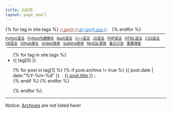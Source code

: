 ```yaml
---
title: 云标签
layout: page_small
---
```


<div id='tag_cloud'>
{% for tag in site.tags %}
<a class="linknoline" href="#{{ tag[0] }}" title="{{ tag[0] }}" rel="{{ tag[1].size }}"> <span style="color:#A82918; font-size:0.8em;">{{ tag[0] }} <span style="color:#07e;"> #{{ tag[1].size }}</span></span></a>&nbsp;&nbsp;&nbsp;
{% endfor %}

<hr style="margin:5px;border-width:2px;">

<span style="font-size:0.8em">
<a class="linknoline" target='_blank' href="/1234/01/01/Python-Language/">Python语法</a>&nbsp;&nbsp;
<a class="linknoline" target='_blank' href="/1234/01/02/Python-BuildinModules/">Python内建模块</a>&nbsp;&nbsp;
<a class="linknoline" target='_blank' href="/1234/02/01/Bash-Language/">Bash语法</a>&nbsp;&nbsp;
<a class="linknoline" target='_blank' href="/1234/03/01/Cpp-Language/">C++语法</a>&nbsp;&nbsp;
<a class="linknoline" target='_blank' href="/1234/04/01/JS-Language/">JS语法</a>&nbsp;&nbsp;
<a class="linknoline" target='_blank' href="/1234/05/01/PHP-Language/">PHP语法</a>&nbsp;&nbsp;
<a class="linknoline" target='_blank' href="/1234/06/01/HTML-Language/">HTML语法</a>&nbsp;&nbsp;
<a class="linknoline" target='_blank' href="/1234/07/01/CSS-Language/">CSS语法</a>&nbsp;&nbsp;
<a class="linknoline" target='_blank' href="/1234/08/01/VB-Language/">VB语法</a>&nbsp;&nbsp;
<a class="linknoline" target='_blank' href="/1233/01/01/Github-related/">Github相关</a>&nbsp;&nbsp;
<a class="linknoline" target='_blank' href="/1233/02/01/Amber-Usage/">Amber使用</a>&nbsp;&nbsp;
<a class="linknoline" target='_blank' href="/1233/03/01/Amber-Usage/">Sublime使用</a>&nbsp;&nbsp;
<a class="linknoline" target='_blank' href="/1233/04/01/Amber-Usage/">MySQL使用</a>&nbsp;&nbsp;
<!--br/-->
<a class="linknoline" target='_blank' href="/1111/11/11/Plans/">备忘计划</a>&nbsp;&nbsp;
<a class="linknoline" target='_blank' href="/1111/11/10/important-blog/">重要博客</a>&nbsp;&nbsp;
</span>
</div>

<hr style="margin:5px;border-width:2px;">

<ul class="listing">
{% for tag in site.tags %}
  <li class="listing-seperator" id="{{ tag[0] }}">{{ tag[0] }}</li>
  <p class="listing-item">
{% for post in tag[1] %}
{% if post.archive != true %}
  <time datetime="{{ post.date | date:"%Y-%m-%d" }}">{{ post.date | date:"%Y-%m-%d" }}</time>&nbsp;&nbsp;&nbsp;
  <a href="{{ post.url }}" target='_blank' title="{{ post.title }}">{{ post.title }}</a> ; <br/> 
{% endif %}
{% endfor %}
	</p> 
{% endfor %}
</ul>

<!--script src="/jscss/jquery.tagcloud.js" charset="utf-8"></script> 
<script language="javascript">
$.fn.tagcloud.defaults = {
    size: {start: 1, end: 1, unit: 'em'},
      color: {start: '#f8e0e6', end: '#ff3333'}
};

$(function () {
    $('#tag_cloud a').tagcloud();
});
</script-->

-----

Notice: [Archives](/pages/archives/index.html) are not listed here! 
